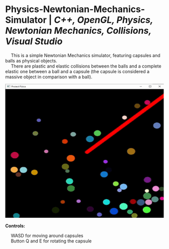# Physics-Newtonian-Mechanics-Simulator | _C++, OpenGL, Physics, Newtonian Mechanics, Collisions, Visual Studio_

&emsp; This is a simple Newtonian Mechanics simulator, featuring capsules and balls as physical objects. <br/>
&emsp; There are plastic and elastic collisions between the balls and a complete elastic one between a ball and a capsule (the capsule is considered a massive object in comparison with a ball). <br/>

<p align = "center">
  <img width="505" height="425" src="https://github.com/Razvan48/Physics-Newtonian-Mechanics-Simulator/blob/main/Demo/Physics Newtonian Mechanics Simulator Demo.gif">
</p>

**Controls:** <br/>

&emsp; WASD for moving around capsules <br/>
&emsp; Button Q and E for rotating the capsule <br/>


